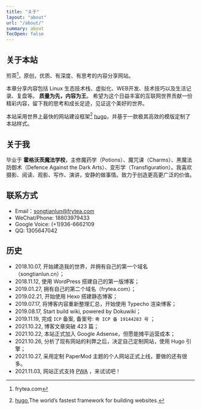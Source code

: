```yaml
---
title: "关于"
layout: "about"
url: "/about/"
summary: about
TocOpen: false
---
```


## 关于本站

煎茶[^1]，原创，优质、有深度、有思考的内容分享网站。

本章分享内容包括 Linux 生态技术栈、虚拟化、WEB开发、技术技巧以及生活记录、复盘等。 **质量为先，内容为王**。 希望为这个日益丰富的互联网世界贡献一份精彩内容，留下我的思考和成长足迹，见证这个美好的世界。

本站采用世界上最快的网站建设框架[^2] [hugo](https://gohugo.io/)，并基于一款极其高效的模版定制了本站样式。

[^1]: frytea.com
[^2]: [hugo](https://gohugo.io/),The world’s fastest framework for building websites. 

## 关于我

毕业于 **霍格沃茨魔法学校**，主修魔药学（Potions）、魔咒课（Charms）、黑魔法防御术（Defence Against the Dark Arts）、变形学（Transfiguration）。我喜欢摄影、阅读、观影、写作、演讲，安静的做事情。致力于创造更高更广泛的价值。

## 联系方式

- Email：[songtianlun@frytea.com](mailto:songtianlun@frytea.com)
- WeChat/Phone: 18803979433
- Google Voice: (+1)936-6662109
- QQ: 1305647042


## 历史

- 2018.10.07, 开始建造我的世界，并拥有自己的第一个域名（songtianlun.cn）；
- 2018.11.12, 使用 WordPress 搭建自己的第一版博客；
- 2019.01.27, 拥有自己的第二个域名（frytea.com）；
- 2019.02.21, 开始使用 Hexo 搭建静态博客；
- 2019.07.17, 将博客内容重新整理汇总，开始使用 Typecho 渲染博客；
- 2019.08.17, Start build wiki, powered by Dokuwiki；
- 2019.11.19, 完成 `ICP` 备案, 备案号: `粤 ICP 备 19144283 号` ；
- 2021.10.22, 博客文章突破 423 篇；
- 2021.10.22, 本站正式加入 Google Adsense，但愿能摊平运营成本；
- 2021.10.26, 分析了现有网站的利弊之后，决定自己定制网站，使用 Hugo 引擎；
- 2021.10.27, 采用定制 PaperMod 主题的个人网站正式上线，要做的还有很多。
- 2021.11.03, 网站正式支持 [PWA](https://developer.mozilla.org/zh-CN/docs/Web/Progressive_web_apps) ，来试试吧！
